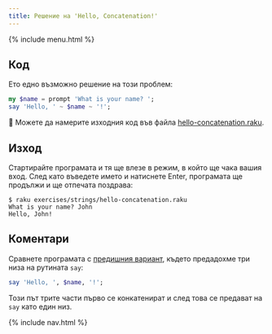 ```yaml
---
title: Решение на 'Hello, Concatenation!'
---
```


{% include menu.html %}

## Код

Ето едно възможно решение на този проблем:

```raku
my $name = prompt 'What is your name? ';
say 'Hello, ' ~ $name ~ '!';
```

🦋 Можете да намерите изходния код във файла [hello-concatenation.raku](https://github.com/ash/raku-course/blob/master/exercises/strings/hello-concatenation.raku).

## Изход

Стартирайте програмата и тя ще влезе в режим, в който ще чака вашия вход. След като въведете името и натиснете Enter, програмата ще продължи и ще отпечата поздрава:

```console
$ raku exercises/strings/hello-concatenation.raku
What is your name? John
Hello, John!
```

## Коментари

Сравнете програмата с [предишния вариант](../../../../scalar-variables/exercises/greet-a-person/solution), където предадохме три низа на рутината `say`:

```raku
say 'Hello, ', $name, '!';
```

Този път трите части първо се конкатенират и след това се предават на `say` като един низ.

{% include nav.html %}